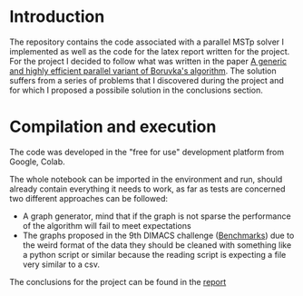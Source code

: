 # Introduction
The repository contains the code associated with a parallel MSTp solver I implemented as well as the code for the latex report written for the project. For the project I decided to follow what was written in the paper <a href="https://ieeexplore.ieee.org/document/7092783">A generic and highly efficient parallel variant of Boruvka's algorithm</a>. The solution suffers from a series of problems that I discovered during the project and for which I proposed a possibile solution in the conclusions section.

# Compilation and execution
The code was developed in the "free for use" development platform from Google, Colab.

The whole notebook can be imported in the environment and run, should already contain everything it needs to work, as far as tests are concerned two different approaches can be followed:

- A graph generator, mind that if the graph is not sparse the performance of the algorithm will fail to meet expectations
- The graphs proposed in the 9th DIMACS challenge (<a href="https://diag.uniroma1.it/challenge9/">Benchmarks</a>) due to the weird format of the data they should be cleaned with something like a python script or similar because the reading script is expecting a file very similar to a csv.

The conclusions for the project can be found in the <a href="https://github.com/S3gmentati0nFaultUni/GPU-project/releases/download/final-release/report.pdf">report</a>

